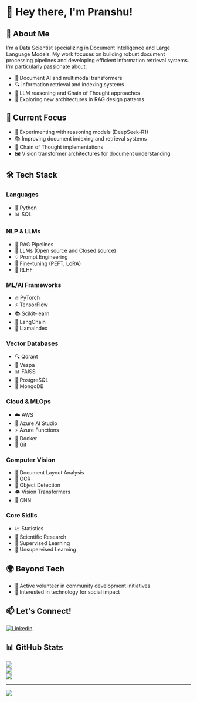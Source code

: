 # 👋 Hey there, I'm Pranshu!

## 💫 About Me
I'm a Data Scientist specializing in Document Intelligence and Large Language Models. My work focuses on building robust document processing pipelines and developing efficient information retrieval systems. I'm particularly passionate about:
- 📄 Document AI and multimodal transformers
- 🔍 Information retrieval and indexing systems
- 🤖 LLM reasoning and Chain of Thought approaches
- 🌱 Exploring new architectures in RAG design patterns

## 🎯 Current Focus
- 🧠 Experimenting with reasoning models (DeepSeek-R1)
- 📚 Improving document indexing and retrieval systems
- 🔄 Chain of Thought implementations
- 🖼️ Vision transformer architectures for document understanding

## 🛠️ Tech Stack

### Languages
- 🐍 Python
- 📊 SQL

### NLP & LLMs
- 🤖 RAG Pipelines
- 🧠 LLMs (Open source and Closed source)
- 💡 Prompt Engineering
- 🎯 Fine-tuning (PEFT, LoRA)
- 🔄 RLHF

### ML/AI Frameworks
- 🔥 PyTorch
- ⚡ TensorFlow
- 📚 Scikit-learn
- 🔗 LangChain
- 📖 LlamaIndex

### Vector Databases
- 🔍 Qdrant
- 🎯 Vespa
- 📊 FAISS
- 💾 PostgreSQL
- 🍃 MongoDB

### Cloud & MLOps
- ☁️ AWS
- 🔷 Azure AI Studio
- ⚡ Azure Functions
- 🐳 Docker
- 📂 Git

### Computer Vision
- 📄 Document Layout Analysis
- 📝 OCR
- 🎯 Object Detection
- 👁️ Vision Transformers
- 🧠 CNN

### Core Skills
- 📈 Statistics
- 🔬 Scientific Research
- 🤖 Supervised Learning
- 🎯 Unsupervised Learning

## 🌍 Beyond Tech
- 👥 Active volunteer in community development initiatives
- 🌱 Interested in technology for social impact

## 📫 Let's Connect!
[![LinkedIn](https://img.shields.io/badge/LinkedIn-%230077B5.svg?logo=linkedin&logoColor=white)](https://linkedin.com/in/pranshuchaurasia)

## 📊 GitHub Stats
![](https://github-readme-stats.vercel.app/api?username=pranshuchaurasia&theme=dark&hide_border=false&include_all_commits=false&count_private=false)<br/>
![](https://github-readme-streak-stats.herokuapp.com/?user=pranshuchaurasia&theme=dark&hide_border=false)<br/>
![](https://github-readme-stats.vercel.app/api/top-langs/?username=pranshuchaurasia&theme=dark&hide_border=false&include_all_commits=false&count_private=false&layout=compact)

---
[![](https://visitcount.itsvg.in/api?id=pranshuchaurasia&icon=0&color=0)](https://visitcount.itsvg.in)